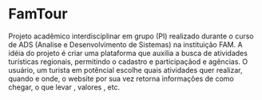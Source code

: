 # FamTour
Projeto acadêmico interdisciplinar em grupo (PI) realizado durante o curso de ADS (Analise e Desenvolvimento de Sistemas) na instituição FAM.
A idéia do projeto é criar uma plataforma que auxilia a busca de atividades turísticas regionais, permitindo o cadastro e participaçãod e agências. O usuário, um turista em potêncial escolhe quais atividades quer realizar, quando e onde, o website por sua vez retorna informações de como chegar, o que levar , valores , etc. 

